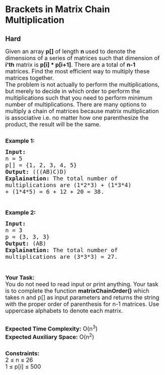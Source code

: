 # Brackets in Matrix Chain Multiplication
## Hard 
<div class="problem-statement">
                <p></p><p><span style="font-size:18px">Given an array&nbsp;<strong>p[]</strong>&nbsp;of length <strong>n </strong>used to denote the dimensions of a series of matrices such that&nbsp;dimension of <strong>i'th</strong> matrix is <strong>p[i] * p[i+1]</strong>. There are a total of&nbsp;<strong>n-1</strong> matrices.&nbsp;Find the most efficient way to multiply these matrices together.&nbsp;<br>
The problem is not actually to perform the multiplications, but merely to decide in which order to perform the multiplications such that you need to perform minimum number of multiplications. There are&nbsp;many options to multiply a chain of matrices because matrix multiplication is associative i.e.&nbsp;no matter how one&nbsp;parenthesize the product, the result will be the same.</span></p>

<p><br>
<strong><span style="font-size:18px">Example 1:</span></strong></p>

<pre><span style="font-size:18px"><strong>Input:</strong> 
n = 5
p[] = {1, 2, 3, 4, 5}
<strong>Output:</strong> (((AB)C)D)
<strong>Explaination:</strong> The total number of 
multiplications are (1*2*3) + (1*3*4) 
+ (1*4*5) = 6 + 12 + 20 = 38.</span></pre>

<p>&nbsp;</p>

<p><strong><span style="font-size:18px">Example 2:</span></strong></p>

<pre><span style="font-size:18px"><strong>Input:</strong> 
n = 3
p = {3, 3, 3}
<strong>Output:</strong> (AB)
<strong>Explaination:</strong> The total number of 
multiplications are (3*3*3) = 27.</span></pre>

<p>&nbsp;</p>

<p><span style="font-size:18px"><strong>Your Task:</strong><br>
You do not need to read input or print anything. Your task is to complete the function <strong>matrixChainOrder()</strong> which takes n and p[] as input parameters and returns the string with the proper order of parenthesis for n-1 matrices. Use uppercase alphabets to denote each matrix.</span></p>

<p><br>
<span style="font-size:18px"><strong>Expected Time Complexity:</strong> O(n<sup>3</sup>)<br>
<strong>Expected Auxiliary Space:</strong> O(n<sup>2</sup>)</span></p>

<p><br>
<span style="font-size:18px"><strong>Constraints:</strong><br>
2 ≤ n ≤ 26&nbsp;<br>
1 ≤ p[i] ≤ 500&nbsp;</span></p>
 <p></p>
            </div>